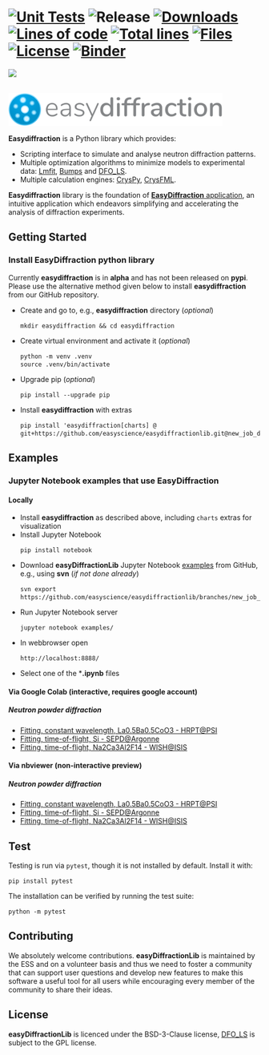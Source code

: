 # [![Unit Tests][20]][21] ![Release][31] [![Downloads][70]][71] [![Lines of code][81]](<>) [![Total lines][80]](<>) [![Files][82]](<>) [![License][50]][51] [![Binder](https://mybinder.org/badge_logo.svg)](https://mybinder.org/v2/gh/easyScience/easyDiffractionLib/develop)

[![](http://github-actions.40ants.com/easyScience/easyDiffractionLib/matrix.svg)](https://github.com/easyScience/easyDiffractionLib/actions)

<img height="80"><img src="https://raw.githubusercontent.com/easyScience/easyDiffractionApp/master/resources/images/ed_logo.svg" height="65">

**Easydiffraction** is a Python library which provides:
* Scripting interface to simulate and analyse neutron diffraction patterns.
* Multiple optimization algorithms to minimize models to experimental data: [Lmfit](https://lmfit.github.io/lmfit-py/), [Bumps](https://github.com/bumps/bumps) and [DFO_LS](https://github.com/numericalalgorithmsgroup/dfols).
* Multiple calculation engines: [CrysPy](https://github.com/ikibalin/cryspy), [CrysFML](https://www.ill.eu/sites/fullprof/php/programs24b7.html?pagina=Crysfml).

**Easydiffraction** library is the foundation of [**EasyDiffraction** application](https://github.com/easyscience/easydiffractionapp), an intuitive application which endeavors simplifying and accelerating the analysis of diffraction experiments.

## Getting Started

### Install EasyDiffraction python library

Currently **easydiffraction** is in **alpha** and has not been released on **pypi**. Please use the alternative method given below to install **easydiffraction** from our GitHub repository.

* Create and go to, e.g., **easydiffraction** directory (*optional*)
  ```
  mkdir easydiffraction && cd easydiffraction
  ```
* Create virtual environment and activate it (*optional*)
  ```
  python -m venv .venv
  source .venv/bin/activate
  ```
* Upgrade pip (*optional*)
  ```
  pip install --upgrade pip
  ```
* Install **easydiffraction** with extras
  ```
  pip install 'easydiffraction[charts] @ git+https://github.com/easyscience/easydiffractionlib.git@new_job_dev2'
  ```

## Examples

### Jupyter Notebook examples that use EasyDiffraction

#### Locally

* Install **easydiffraction** as described above, including `charts` extras for visualization
* Install Jupyter Notebook
  ```
  pip install notebook
  ```
* Download **easyDiffractionLib** Jupyter Notebook [examples](https://github.com/easyscience/easydiffractionlib/tree/new_job_dev2/examples) from GitHub, e.g., using **svn** (*if not done already*)
  ```
  svn export https://github.com/easyscience/easydiffractionlib/branches/new_job_dev2/examples
  ```
* Run Jupyter Notebook server
  ```
  jupyter notebook examples/
  ```
* In webbrowser open
  ```
  http://localhost:8888/
  ```
* Select one of the ***.ipynb** files

#### Via Google Colab (interactive, requires google account)

##### Neutron powder diffraction

* [Fitting, constant wavelength, La0.5Ba0.5CoO3 - HRPT@PSI](https://colab.research.google.com/github/EasyScience/EasyDiffractionLib/blob/new_job_dev2/examples/Fitting_PD-NEUT-CW_LBCO-HRPT.ipynb)
* [Fitting, time-of-flight, Si - SEPD@Argonne](https://colab.research.google.com/github/EasyScience/EasyDiffractionLib/blob/new_job_dev2/examples/Fitting_PD-NEUT-TOF_Si-SEPD.ipynb)
* [Fitting, time-of-flight, Na2Ca3Al2F14 - WISH@ISIS](https://colab.research.google.com/github/EasyScience/EasyDiffractionLib/blob/new_job_dev2/examples/Fitting_PD-NEUT-TOF_NCAF-WISH.ipynb)

#### Via nbviewer (non-interactive preview)

##### Neutron powder diffraction

* [Fitting, constant wavelength, La0.5Ba0.5CoO3 - HRPT@PSI](https://nbviewer.org/github/EasyScience/EasyDiffractionLib/blob/new_job_dev2/examples/Fitting_PD-NEUT-CW_LBCO-HRPT.ipynb)
* [Fitting, time-of-flight, Si - SEPD@Argonne](https://nbviewer.org/github/EasyScience/EasyDiffractionLib/blob/new_job_dev2/examples/Fitting_PD-NEUT-TOF_Si-SEPD.ipynb)
* [Fitting, time-of-flight, Na2Ca3Al2F14 - WISH@ISIS](https://nbviewer.org/github/EasyScience/EasyDiffractionLib/blob/new_job_dev2/examples/Fitting_PD-NEUT-TOF_NCAF-WISH.ipynb)

## Test

Testing is run via `pytest`, though it is not installed by default. Install it with:
```
pip install pytest
```

The installation can be verified by running the test suite:
```
python -m pytest
```

## Contributing
We absolutely welcome contributions. **easyDiffractionLib** is maintained by the ESS and on a volunteer basis and thus we need to foster a community that can support user questions and develop new features to make this software a useful tool for all users while encouraging every member of the community to share their ideas.

## License
**easyDiffractionLib** is licenced under the  BSD-3-Clause license, [DFO_LS](https://github.com/numericalalgorithmsgroup/dfols) is subject to the GPL license.

<!---CI Build Status--->

[20]: https://github.com/easyScience/easyDiffractionLib/actions/workflows/unit_test.yml/badge.svg

[21]: https://github.com/easyScience/easyDiffractionLib/actions


<!---Release--->

[31]: https://img.shields.io/badge/release-v0.0.9--alpha-orange

[32]: https://img.shields.io/pypi/v/easyScienceCore.svg

[33]: https://pypi.org/project/easyScienceCore


<!---License--->

[50]: https://img.shields.io/github/license/easyScience/easyDiffractionLib.svg

[51]: https://github.com/easyScience/easyDiffractionLib/blob/master/LICENSE.md


<!---Downloads--->

[70]: https://img.shields.io/pypi/dm/easyScienceCore.svg

[71]: https://pypi.org/project/easyScienceCore

<!---Code statistics--->

[80]: https://tokei.rs/b1/github/easyScience/easyDiffractionLib

[81]: https://tokei.rs/b1/github/easyScience/easyDiffractionLib?category=code

[82]: https://tokei.rs/b1/github/easyScience/easyDiffractionLib?category=files

[83]: https://www.codefactor.io/repository/github/easyscience/easydiffractionlib/badge

[84]: https://www.codefactor.io/repository/github/easyscience/easydiffractionlib

